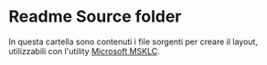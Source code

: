 # Readme Source folder

In questa cartella sono contenuti i file sorgenti per creare il layout, utilizzabili con l'utility <a href="https://www.microsoft.com/en-us/download/details.aspx?id=22339" terget="_blank">Microsoft MSKLC</a>.
